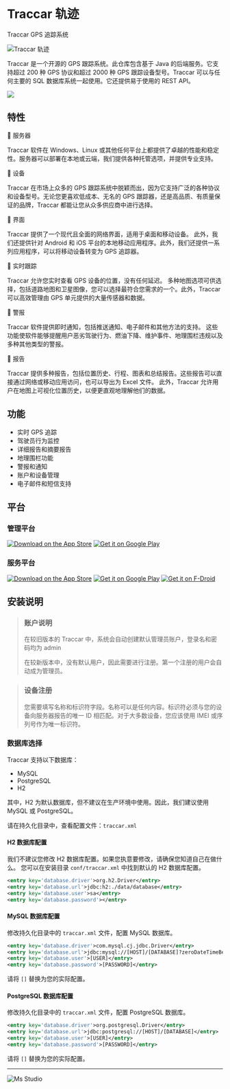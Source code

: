 # Traccar 轨迹

Traccar GPS 追踪系统

![Traccar 轨迹](https://file.lifebus.top/imgs/traccar_cover.png)

Traccar 是一个开源的 GPS 跟踪系统。此仓库包含基于 Java 的后端服务。它支持超过 200 种 GPS 协议和超过 2000 种 GPS
跟踪设备型号。Traccar 可以与任何主要的 SQL 数据库系统一起使用。它还提供易于使用的 REST API。

![](https://img.shields.io/badge/%E6%96%B0%E7%96%86%E8%90%8C%E6%A3%AE%E8%BD%AF%E4%BB%B6%E5%BC%80%E5%8F%91%E5%B7%A5%E4%BD%9C%E5%AE%A4-%E6%8F%90%E4%BE%9B%E6%8A%80%E6%9C%AF%E6%94%AF%E6%8C%81-blue)

## 特性

🚀 服务器

Traccar 软件在 Windows、Linux 或其他任何平台上都提供了卓越的性能和稳定性。服务器可以部署在本地或云端，我们提供各种托管选项，并提供专业支持。

🚀 设备

Traccar 在市场上众多的 GPS 跟踪系统中脱颖而出，因为它支持广泛的各种协议和设备型号。无论您更喜欢低成本、无名的 GPS
跟踪器，还是高品质、有质量保证的品牌，Traccar 都能让您从众多供应商中进行选择。

🚀 界面

Traccar 提供了一个现代且全面的网络界面，适用于桌面和移动设备。
此外，我们还提供针对 Android 和 iOS 平台的本地移动应用程序。此外，我们还提供一系列应用程序，可以将移动设备转变为 GPS 追踪器。

🚀 实时跟踪

Traccar 允许您实时查看 GPS 设备的位置，没有任何延迟。
多种地图选项可供选择，包括道路地图和卫星图像，您可以选择最符合您需求的一个。此外，Traccar 可以高效管理由 GPS 单元提供的大量传感器和数据。

🚀 警报

Traccar 软件提供即时通知，包括推送通知、电子邮件和其他方法的支持。
这些功能使软件能够提醒用户恶劣驾驶行为、燃油下降、维护事件、地理围栏违规以及多种其他类型的警报。

🚀 报告

Traccar 提供多种报告，包括位置历史、行程、图表和总结报告。这些报告可以直接通过网络或移动应用访问，也可以导出为 Excel 文件。
此外，Traccar 允许用户在地图上可视化位置历史，以便更直观地理解他们的数据。

## 功能

+ 实时 GPS 追踪
+ 驾驶员行为监控
+ 详细报告和摘要报告
+ 地理围栏功能
+ 警报和通知
+ 账户和设备管理
+ 电子邮件和短信支持

## 平台

### 管理平台

[![Download on the App Store](http://www.tananaev.com/badges/app-store.svg)](https://itunes.apple.com/app/traccar-manager/id1113966562) [![Get it on Google Play](http://www.tananaev.com/badges/google-play.svg)](https://play.google.com/store/apps/details?id=org.traccar.manager)

### 服务平台

[![Download on the App Store](http://www.tananaev.com/badges/app-store.svg)](https://itunes.apple.com/app/traccar-client/id843156974) [![Get it on Google Play](http://www.tananaev.com/badges/google-play.svg)](https://play.google.com/store/apps/details?id=org.traccar.client) [![Get it on F-Droid](http://www.tananaev.com/badges/f-droid.svg)](https://f-droid.org/repository/browse/?fdid=org.traccar.client)

## 安装说明

> ### 账户说明
>
> 在较旧版本的 Traccar 中，系统会自动创建默认管理员账户，登录名和密码均为 admin
>
> 在较新版本中，没有默认用户，因此需要进行注册。第一个注册的用户会自动成为管理员。

> ### 设备注册
>
> 您需要填写名称和标识符字段。名称可以是任何内容。标识符必须与您的设备向服务器报告的唯一 ID 相匹配。对于大多数设备，您应该使用
> IMEI 或序列号作为唯一标识符。

### 数据库选择

Traccar 支持以下数据库：

+ MySQL
+ PostgreSQL
+ H2

其中，H2 为默认数据库，但不建议在生产环境中使用。因此，我们建议使用 MySQL 或 PostgreSQL。

请在持久化目录中，查看配置文件：`traccar.xml`

#### H2 数据库配置

我们不建议您修改 H2 数据库配置。如果您执意要修改，请确保您知道自己在做什么。
您可以在安装目录 `conf/traccar.xml` 中找到默认的 H2 数据库配置。

```xml
<entry key='database.driver'>org.h2.Driver</entry>
<entry key='database.url'>jdbc:h2:./data/database</entry>
<entry key='database.user'>sa</entry>
<entry key='database.password'></entry>
```

#### MySQL 数据库配置

修改持久化目录中的 `traccar.xml` 文件，配置 MySQL 数据库。

```xml
<entry key='database.driver'>com.mysql.cj.jdbc.Driver</entry>
<entry key='database.url'>jdbc:mysql://[HOST]/[DATABASE]?zeroDateTimeBehavior=round&amp;serverTimezone=UTC&amp;allowPublicKeyRetrieval=true&amp;useSSL=false&amp;allowMultiQueries=true&amp;autoReconnect=true&amp;useUnicode=yes&amp;characterEncoding=UTF-8&amp;sessionVariables=sql_mode=''</entry>
<entry key='database.user'>[USER]</entry>
<entry key='database.password'>[PASSWORD]</entry>
```

请将 `[]` 替换为您的实际配置。

#### PostgreSQL 数据库配置

修改持久化目录中的 `traccar.xml` 文件，配置 PostgreSQL 数据库。

```xml
<entry key='database.driver'>org.postgresql.Driver</entry>
<entry key='database.url'>jdbc:postgresql://[HOST]/[DATABASE]</entry>
<entry key='database.user'>[USER]</entry>
<entry key='database.password'>[PASSWORD]</entry>
```

请将 `[]` 替换为您的实际配置。

---

![Ms Studio](https://file.lifebus.top/imgs/ms_blank_001.png)
